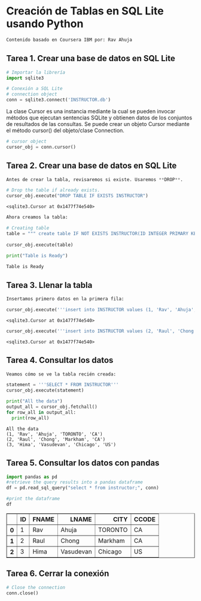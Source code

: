 # Creación de Tablas en SQL Lite usando Python


```python
Contenido basado en Coursera IBM por: Rav Ahuja
```

## Tarea 1. Crear una base de datos en SQL Lite


```python
# Importar la librería 
import sqlite3
```


```python
# Conexión a SQL Lite
# connection object
conn = sqlite3.connect('INSTRUCTOR.db')
```

La clase Cursor es una instancia mediante la cual se pueden invocar métodos que ejecutan sentencias SQLite y obtienen datos de los conjuntos de resultados de las consultas. Se puede crear un objeto Cursor mediante el método cursor() del objeto/clase Connection.


```python
# cursor object
cursor_obj = conn.cursor()
```

## Tarea 2. Crear una base de datos en SQL Lite


```python
Antes de crear la tabla, revisaremos si existe. Usaremos **DROP**.
```


```python
# Drop the table if already exists.
cursor_obj.execute("DROP TABLE IF EXISTS INSTRUCTOR")
```




    <sqlite3.Cursor at 0x1477f74e540>




```python
Ahora creamos la tabla:
```


```python
# Creating table
table = """ create table IF NOT EXISTS INSTRUCTOR(ID INTEGER PRIMARY KEY NOT NULL, FNAME VARCHAR(20), LNAME VARCHAR(20), CITY VARCHAR(20), CCODE CHAR(2));"""
 
cursor_obj.execute(table)
 
print("Table is Ready")
```

    Table is Ready
    

## Tarea 3. Llenar la tabla


```python
Insertamos primero datos en la primera fila:
```


```python
cursor_obj.execute('''insert into INSTRUCTOR values (1, 'Rav', 'Ahuja', 'TORONTO', 'CA')''')
```




    <sqlite3.Cursor at 0x1477f74e540>




```python
cursor_obj.execute('''insert into INSTRUCTOR values (2, 'Raul', 'Chong', 'Markham', 'CA'), (3, 'Hima', 'Vasudevan', 'Chicago', 'US')''')
```




    <sqlite3.Cursor at 0x1477f74e540>



## Tarea 4. Consultar los datos


```python
Veamos cómo se ve la tabla recién creada:
```


```python
statement = '''SELECT * FROM INSTRUCTOR'''
cursor_obj.execute(statement)

print("All the data")
output_all = cursor_obj.fetchall()
for row_all in output_all:
  print(row_all)
```

    All the data
    (1, 'Rav', 'Ahuja', 'TORONTO', 'CA')
    (2, 'Raul', 'Chong', 'Markham', 'CA')
    (3, 'Hima', 'Vasudevan', 'Chicago', 'US')
    

## Tarea 5. Consultar los datos con pandas


```python
import pandas as pd
#retrieve the query results into a pandas dataframe
df = pd.read_sql_query("select * from instructor;", conn)

#print the dataframe
df
```




<div>
<style scoped>
    .dataframe tbody tr th:only-of-type {
        vertical-align: middle;
    }

    .dataframe tbody tr th {
        vertical-align: top;
    }

    .dataframe thead th {
        text-align: right;
    }
</style>
<table border="1" class="dataframe">
  <thead>
    <tr style="text-align: right;">
      <th></th>
      <th>ID</th>
      <th>FNAME</th>
      <th>LNAME</th>
      <th>CITY</th>
      <th>CCODE</th>
    </tr>
  </thead>
  <tbody>
    <tr>
      <th>0</th>
      <td>1</td>
      <td>Rav</td>
      <td>Ahuja</td>
      <td>TORONTO</td>
      <td>CA</td>
    </tr>
    <tr>
      <th>1</th>
      <td>2</td>
      <td>Raul</td>
      <td>Chong</td>
      <td>Markham</td>
      <td>CA</td>
    </tr>
    <tr>
      <th>2</th>
      <td>3</td>
      <td>Hima</td>
      <td>Vasudevan</td>
      <td>Chicago</td>
      <td>US</td>
    </tr>
  </tbody>
</table>
</div>



## Tarea 6. Cerrar la conexión


```python
# Close the connection
conn.close()
```


```python

```
